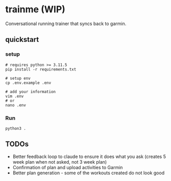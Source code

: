 # trainme (WIP)

Conversational running trainer that syncs back to garmin.

## quickstart

### setup

```shell
# requires python >= 3.11.5
pip install -r requirements.txt

# setup env
cp .env.example .env

# add your information
vim .env
# or
nano .env
```

### Run

```shell
python3 .
```

## TODOs

- Better feedback loop to claude to ensure it does what you ask (creates 5 week plan when not asked, not 3 week plan)
- Confirmation of plan and upload activities to Garmin
- Better plan generation - some of the workouts created do not look good
